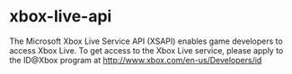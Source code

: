 # xbox-live-api

The Microsoft Xbox Live Service API (XSAPI) enables game developers to access Xbox Live. To get access to the Xbox Live service, please apply to the ID@Xbox program at http://www.xbox.com/en-us/Developers/id
